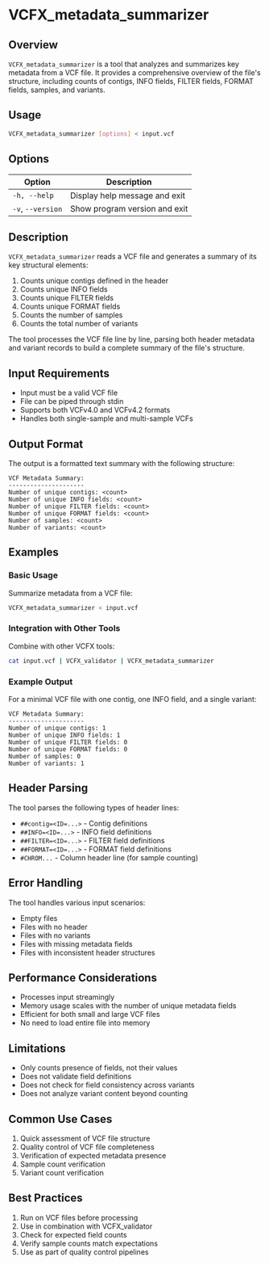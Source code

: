 # VCFX_metadata_summarizer

## Overview

`VCFX_metadata_summarizer` is a tool that analyzes and summarizes key metadata from a VCF file. It provides a comprehensive overview of the file's structure, including counts of contigs, INFO fields, FILTER fields, FORMAT fields, samples, and variants.

## Usage

```bash
VCFX_metadata_summarizer [options] < input.vcf
```

## Options

| Option | Description |
|--------|-------------|
| `-h, --help` | Display help message and exit |
| `-v`, `--version` | Show program version and exit |

## Description

`VCFX_metadata_summarizer` reads a VCF file and generates a summary of its key structural elements:

1. Counts unique contigs defined in the header
2. Counts unique INFO fields
3. Counts unique FILTER fields
4. Counts unique FORMAT fields
5. Counts the number of samples
6. Counts the total number of variants

The tool processes the VCF file line by line, parsing both header metadata and variant records to build a complete summary of the file's structure.

## Input Requirements

- Input must be a valid VCF file
- File can be piped through stdin
- Supports both VCFv4.0 and VCFv4.2 formats
- Handles both single-sample and multi-sample VCFs

## Output Format

The output is a formatted text summary with the following structure:

```
VCF Metadata Summary:
---------------------
Number of unique contigs: <count>
Number of unique INFO fields: <count>
Number of unique FILTER fields: <count>
Number of unique FORMAT fields: <count>
Number of samples: <count>
Number of variants: <count>
```

## Examples

### Basic Usage

Summarize metadata from a VCF file:

```bash
VCFX_metadata_summarizer < input.vcf
```

### Integration with Other Tools

Combine with other VCFX tools:

```bash
cat input.vcf | VCFX_validator | VCFX_metadata_summarizer
```

### Example Output

For a minimal VCF file with one contig, one INFO field, and a single variant:

```
VCF Metadata Summary:
---------------------
Number of unique contigs: 1
Number of unique INFO fields: 1
Number of unique FILTER fields: 0
Number of unique FORMAT fields: 0
Number of samples: 0
Number of variants: 1
```

## Header Parsing

The tool parses the following types of header lines:
- `##contig=<ID=...>` - Contig definitions
- `##INFO=<ID=...>` - INFO field definitions
- `##FILTER=<ID=...>` - FILTER field definitions
- `##FORMAT=<ID=...>` - FORMAT field definitions
- `#CHROM...` - Column header line (for sample counting)

## Error Handling

The tool handles various input scenarios:
- Empty files
- Files with no header
- Files with no variants
- Files with missing metadata fields
- Files with inconsistent header structures

## Performance Considerations

- Processes input streamingly
- Memory usage scales with the number of unique metadata fields
- Efficient for both small and large VCF files
- No need to load entire file into memory

## Limitations

- Only counts presence of fields, not their values
- Does not validate field definitions
- Does not check for field consistency across variants
- Does not analyze variant content beyond counting

## Common Use Cases

1. Quick assessment of VCF file structure
2. Quality control of VCF file completeness
3. Verification of expected metadata presence
4. Sample count verification
5. Variant count verification

## Best Practices

1. Run on VCF files before processing
2. Use in combination with VCFX_validator
3. Check for expected field counts
4. Verify sample counts match expectations
5. Use as part of quality control pipelines 